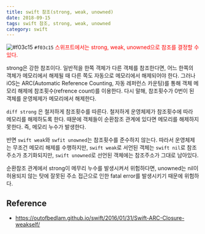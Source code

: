 ```yaml
---
title: swift 참조(strong, weak, unowned)
date: 2018-09-15
tags: swift 참조, strong, weak, unowned 
category: swift
---
```

![#f03c15](https://placehold.it/15/f03c15/000000?text=+) `#f03c15`
<font color="red">스위프트에서는 strong, weak, unowned으로 참조를 결정할 수 있다.</font>

strong은 강한 참조이다. 
일반적을 한쪽 객체가 다른 객체를 참조한다면, 어느 한쪽의 객체가 메모리에서 해제될 때 다른 쪽도 자동으로 메모리에서 해제되어야 한다.
그러나 iOS는 ARC(Automatic Reference Counting, 자동 레퍼런스 카운팅)를 통해 객체 메모리 해제에 참조횟수(refrence count)를 이용한다.
다시 말해, 참조횟수가 0번이 된 객체를 운영체제가 메모리에서 해제한다.

`diff strong`
은 철저하게 참조횟수를 따른다. 
철저하게 운영체제가 참조횟수에 따라 메모리를 해제하도록 한다. 때문에 객체들이 순환참조 관계에 있다면 메모리를 해제하지 못한다. 즉, 메모리 누수가 발생한다.

반면 ```swift weak```와 ```swfit unowned```는 참조횟수를 준수하지 않는다. 따라서 운영체제는 무조건 메모리 해제를 수행하지만, ```swift weak```로 서언된 객체는 ```swift nil```로 참조주소가 초기화되지만, ```swift unowned```로 선언된 객체에는 참조주소가 그대로 남아있다.

순환참조 관계에서 strong이 메무리 누수를 발생시켜서 위험하다면, 
unowned는 nil이 허용되지 않는 탓에 잘못된 주소 접근으로 인한 fatal error를 발생시키기 때문에 위험하다.



## Reference

- https://outofbedlam.github.io/swift/2016/01/31/Swift-ARC-Closure-weakself/
